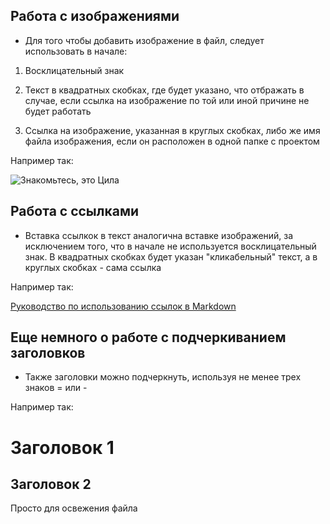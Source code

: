## Работа с изображениями

* Для того чтобы добавить изображение в файл, следует использовать в начале:

1. Восклицательный знак

2. Текст в квадратных скобках, где будет указано, что отбражать в случае, если ссылка на изображение по той или иной причине не будет работать

3. Ссылка на изображение, указанная в круглых скобках, либо же имя файла изображения, если он расположен в одной папке с проектом

Например так:

![Знакомьтесь, это Цила](Priscilla.jpg)

## Работа с ссылками

* Вставка ссылкок в текст аналогична вставке изображений, за исключением того, что в начале не используется восклицательный знак. В квадратных скобках будет указан "кликабельный" текст, а в круглых скобках - сама ссылка

Например так:

[Руководство по использованию ссылок в Markdown](https://learn.microsoft.com/ru-ru/contribute/how-to-write-links)

## Еще немного о работе с подчеркиванием заголовков

* Также заголовки можно подчеркнуть, используя не менее трех знаков = или -

Например так:

Заголовок 1
===

Заголовок 2
---
Просто для освежения файла
